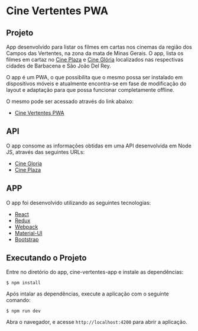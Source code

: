 # Cine Vertentes PWA

## Projeto

App desenvolvido para listar os filmes em cartas nos cinemas da região dos Campos das Vertentes, na zona da mata de Minas Gerais. O app, lista os filmes em cartaz no [Cine Plaza](https://www.cineplaza.com.br) e [Cine Glória](http://www.cinegloria.com) localizados nas respectivas cidades de Barbacena e São João Del Rey.

O app é um PWA, o que possibilita que o mesmo possa ser instalado em dispositivos móveis e atualmente encontra-se em fase de modificação do layout e adaptação para que possa funcionar completamente offline.

O mesmo pode ser acessado através do link abaixo:

* [Cine Vertentes PWA](http://cine-vertentes-app.firebaseapp.com/) 

## API

O app consome as informações obtidas em uma API desenvolvida em Node JS, através das seguintes URLs:

* [Cine Gloria](https://cinevertentes.herokuapp.com/api/v1/cinegloria/movies)
* [Cine Plaza](https://cinevertentes.herokuapp.com/api/v1/cineplaza/movies)

## APP

O app foi desenvolvido utilizando as seguintes tecnologias:

* [React](https://facebook.github.io/react/)
* [Redux](http://redux.js.org/)
* [Webpack](https://webpack.github.io)
* [Material-UI](https://material-ui-1dab0.firebaseapp.com/)
* [Bootstrap](http://getbootstrap.com/)

## Executando o Projeto

Entre no diretório do app, cine-vertentes-app e instale as dependências:

```$ npm install```

Após intalar as dependências, execute a aplicação com o seguinte comando:

```$ npm run dev```

Abra o navegador, e acesse ```http://localhost:4200``` para abrir a aplicação.
